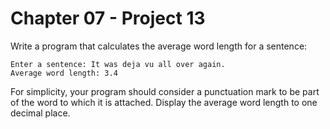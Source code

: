 # Chapter 07 - Project 13

Write a program that calculates the average word length for a sentence:

```
Enter a sentence: It was deja vu all over again.
Average word length: 3.4
```

For simplicity, your program should consider a punctuation mark to be part of
the word to which it is attached. Display the average word length to one decimal
place.
